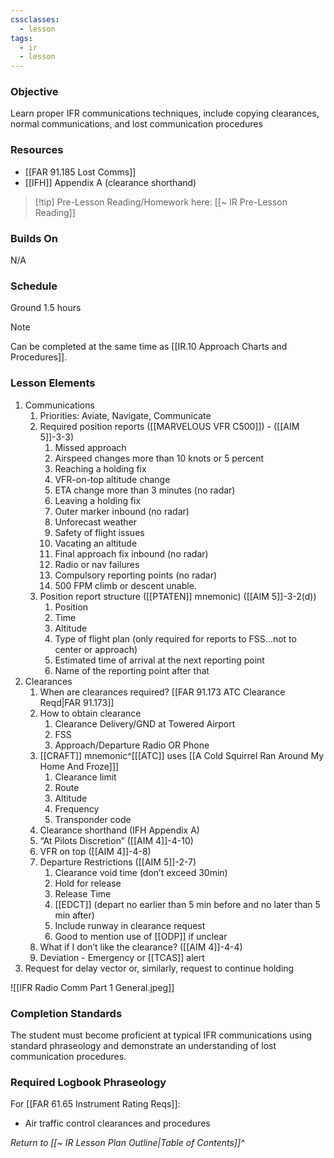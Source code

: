 ```yaml
---
cssclasses:
  - lesson
tags:
  - ir
  - lesson
---
```

### Objective
Learn proper IFR communications techniques, include copying clearances, normal communications, and lost communication procedures 

### Resources
- [[FAR 91.185 Lost Comms]]
- [[IFH]] Appendix A (clearance shorthand)

> [!tip] Pre-Lesson Reading/Homework here: [[~ IR Pre-Lesson Reading]]

### Builds On
N/A

### Schedule
Ground 1.5 hours

> [!note] 
> Can be completed at the same time as [[IR.10 Approach Charts and Procedures]].

### Lesson Elements
1. Communications
	1. Priorities: Aviate, Navigate, Communicate 
	2. Required position reports ([[MARVELOUS VFR C500]]) - ([[AIM 5]]-3-3)
		1. Missed approach
		2. Airspeed changes more than 10 knots or 5 percent
		3. Reaching a holding fix
		4. VFR-on-top altitude change
		5. ETA change more than 3 minutes (no radar)
		6. Leaving a holding fix
		7. Outer marker inbound (no radar)
		8. Unforecast weather
		9. Safety of flight issues
		10. Vacating an altitude
		11. Final approach fix inbound (no radar)
		12. Radio or nav failures
		13. Compulsory reporting points (no radar)
		14. 500 FPM climb or descent unable. 
	3. Position report structure ([[PTATEN]] mnemonic) ([[AIM 5]]-3-2(d))
		1. Position
		2. Time
		3. Altitude
		4. Type of flight plan (only required for reports to FSS…not to center or approach)
		5. Estimated time of arrival at the next reporting point
		6. Name of the reporting point after that
2. Clearances 
	1. When are clearances required? [[FAR 91.173 ATC Clearance Reqd|FAR 91.173]]
	2. How to obtain clearance
		1. Clearance Delivery/GND at Towered Airport
		2. FSS
		3. Approach/Departure Radio OR Phone
	3. [[CRAFT]] mnemonic^[[[ATC]] uses [[A Cold Squirrel Ran Around My Home And Froze]]]
		1. Clearance limit 
		2. Route 
		3. Altitude 
		4. Frequency 
		5. Transponder code 
	4. Clearance shorthand (IFH Appendix A)
	5. “At Pilots Discretion” ([[AIM 4]]-4-10)
	6. VFR on top ([[AIM 4]]-4-8)
	7. Departure Restrictions ([[AIM 5]]-2-7)
		1. Clearance void time (don’t exceed 30min)
		2. Hold for release 
		3. Release Time
		4. [[EDCT]] (depart no earlier than 5 min before and no later than 5 min after)
		5. Include runway in clearance request
		6. Good to mention use of [[ODP]] if unclear
	8. What if I don’t like the clearance? ([[AIM 4]]-4-4)
	9. Deviation - Emergency or [[TCAS]] alert
3. Request for delay vector or, similarly, request to continue holding


![[IFR Radio Comm Part 1 General.jpeg]]

### Completion Standards
The student must become proficient at typical IFR communications using standard phraseology and demonstrate an understanding of lost communication procedures.

### Required Logbook Phraseology
For [[FAR 61.65 Instrument Rating Reqs]]:
- Air traffic control clearances and procedures

*Return to [[~ IR Lesson Plan Outline|Table of Contents]]^*